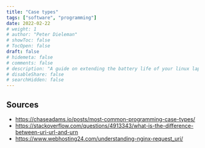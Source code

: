 ```yaml
---
title: "Case types"
tags: ["software", "programming"]
date: 2022-02-22
# weight: 1
# author: "Peter Dieleman"
# showToc: false
# TocOpen: false
draft: false
# hidemeta: false
# comments: false
# description: "A guide on extending the battery life of your linux laptop"
# disableShare: false
# searchHidden: false
---
```


## Sources

- <https://chaseadams.io/posts/most-common-programming-case-types/>
- <https://stackoverflow.com/questions/4913343/what-is-the-difference-between-uri-url-and-urn>
- <https://www.webhosting24.com/understanding-nginx-request_uri/>
